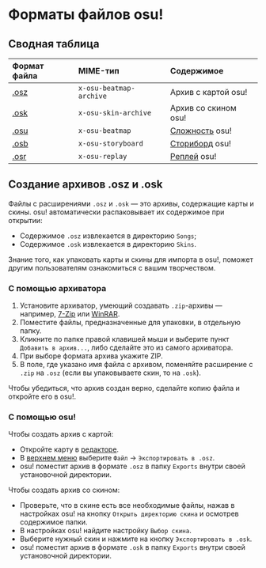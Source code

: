 # Форматы файлов osu!

## Сводная таблица

| Формат файла | MIME-тип | Содержимое |
| :-- | :-- | :-- |
| [.osz](/wiki/Client/File_formats/Osz_(file_format)) | `x-osu-beatmap-archive` | Архив с картой osu! |
| [.osk](/wiki/Client/File_formats/Osk_(file_format)) | `x-osu-skin-archive` | Архив со скином osu! |
| [.osu](/wiki/Client/File_formats/Osu_(file_format)) | `x-osu-beatmap` | [Сложность](/wiki/Beatmap/Difficulty) osu! |
| [.osb](/wiki/Client/File_formats/Osb_(file_format)) | `x-osu-storyboard` | [Сториборд](/wiki/Storyboard/Scripting) osu! |
| [.osr](/wiki/Client/File_formats/Osr_(file_format)) | `x-osu-replay` | [Реплей](/wiki/Gameplay/Replay) osu! |

## Создание архивов .osz и .osk

Файлы с расширениями `.osz` и `.osk` — это архивы, содержащие карты и скины. osu! автоматически распаковывает их содержимое при открытии:

- Содержимое `.osz` извлекается в директорию `Songs`;
- Содержимое `.osk` извлекается в директорию `Skins`.

Знание того, как упаковать карты и скины для импорта в osu!, поможет другим пользователям ознакомиться с вашим творчеством.

### С помощью архиватора

1. Установите архиватор, умеющий создавать `.zip`-архивы — например, [7-Zip](https://www.7-zip.org/) или [WinRAR](https://www.rarlab.com/).
2. Поместите файлы, предназначенные для упаковки, в отдельную папку.
3. Кликните по папке правой клавишей мыши и выберите пункт `Добавить в архив...`, либо сделайте это из самого архиватора.
4. При выборе формата архива укажите ZIP.
5. В поле, где указано имя файла с архивом, поменяйте расширение с `.zip` на `.osz` (если вы упаковываете скин, то на `.osk`).

Чтобы убедиться, что архив создан верно, сделайте копию файла и откройте его в osu!.

### С помощью osu!

Чтобы создать архив с картой:

- Откройте карту в [редакторе](/wiki/Client/Beatmap_editor).
- В [верхнем меню](/wiki/Client/Beatmap_editor/Menu) выберите `Файл` → `Экспортировать в .osz`.
- osu! поместит архив в формате `.osz` в папку `Exports` внутри своей установочной директории.

Чтобы создать архив со скином:

- Проверьте, что в скине есть все необходимые файлы, нажав в настройках osu! на кнопку `Открыть директорию скина` и осмотрев содержимое папки.
- В настройках osu! найдите настройку `Выбор скина`.
- Выберите нужный скин и нажмите на кнопку `Экспортировать в .osk`.
- osu! поместит архив в формате `.osk` в папку `Exports` внутри своей установочной директории.

